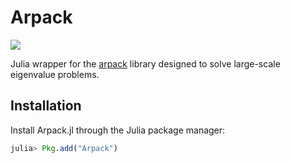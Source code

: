 # Arpack

[![][docs-stable-img]][docs-stable-url]

Julia wrapper for the [arpack](https://github.com/opencollab/arpack-ng/) library
designed to solve large-scale eigenvalue problems.

## Installation

Install Arpack.jl through the Julia package manager:
```julia
julia> Pkg.add("Arpack")
```

[docs-latest-img]: https://img.shields.io/badge/docs-latest-blue.svg
[docs-latest-url]: http://JuliaLinearAlgebra.github.io/Arpack.jl/latest/

[docs-stable-img]: https://img.shields.io/badge/docs-stable-blue.svg
[docs-stable-url]: http://JuliaLinearAlgebra.github.io/Arpack.jl/stable/
